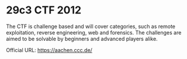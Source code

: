 
# 29c3 CTF 2012

The CTF is challenge based and will cover categories, such as remote exploitation, reverse engineering, web and forensics. The challenges are aimed to be solvable by beginners and advanced players alike.


Official URL: https://aachen.ccc.de/